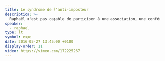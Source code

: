 ```yaml
---
title: Le syndrome de l'anti-imposteur
description: >-
  Raphaël n'est pas capable de participer à une association, une conférence, un atelier sans s’impliquer, sans proposer un sujet, sans publier un article. Parce que mal faire est mieux que de ne rien faire, vous aussi impliquez-vous, proposez, faites par vous-mêmes.
speaker:
  - raphael
type: lt
symbol: expe
date: 2016-05-27 13:45:00 +0100
display-order: 11
video: https://vimeo.com/172225267
---
```

